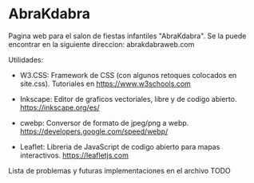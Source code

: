 # AbraKdabra

Pagina web para el salon de fiestas infantiles "AbraKdabra".
Se la puede encontrar en la siguiente direccion: abrakdabraweb.com

Utilidades:

- W3.CSS: Framework de CSS (con algunos retoques colocados en site.css).
  Tutoriales en https://www.w3schools.com

- Inkscape: Editor de graficos vectoriales, libre y de codigo abierto.
  https://inkscape.org/es/

- cwebp: Conversor de formato de jpeg/png a webp.
  https://developers.google.com/speed/webp/

- Leaflet: Libreria de JavaScript de codigo abierto para mapas interactivos.
  https://leafletjs.com

Lista de problemas y futuras implementaciones en el archivo TODO
